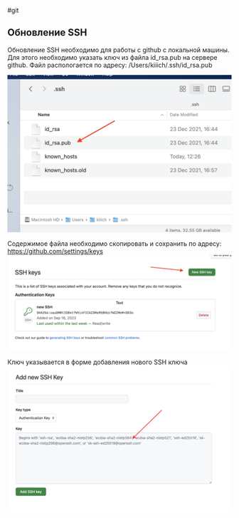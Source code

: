 #git

## Обновление SSH

Обновление SSH необходимо для работы с github с локальной машины. Для этого необходимо указать ключ из файла id_rsa.pub на сервере github.
Файл распологается по адресу:
/Users/kiiich/.ssh/id_rsa.pub

![](images/Pasted%20image%2020230916204135.png)

Содержимое файла необходимо скопировать и сохранить по адресу:
https://github.com/settings/keys
![](images/Pasted%20image%2020230916203736.png)

Ключ указывается в форме добавления нового SSH ключа
![](images/Pasted%20image%2020230916203845.png)